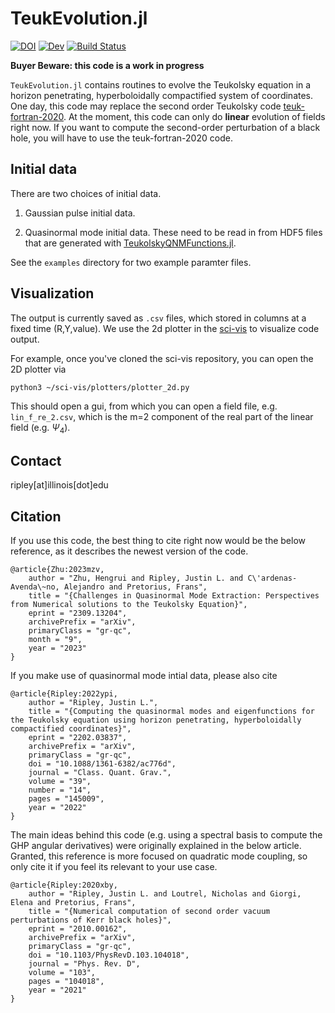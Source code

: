 # TeukEvolution.jl

[![DOI](https://zenodo.org/badge/456469676.svg)](https://zenodo.org/badge/latestdoi/456469676)
[![Dev](https://img.shields.io/badge/docs-dev-blue.svg)](https://JLRipley314.github.io/TeukEvolution.jl/dev)
[![Build Status](https://github.com/JLRipley314/TeukEvolution.jl/actions/workflows/CI.yml/badge.svg?branch=main)](https://github.com/JLRipley314/TeukEvolution.jl/actions/workflows/CI.yml?query=branch%3Amain)

**Buyer Beware: this code is a work in progress**

`TeukEvolution.jl` contains routines to evolve the Teukolsky equation in
a horizon penetrating, hyperboloidally compactified system of coordinates.
One day, this code may replace the second order Teukolsky code
[teuk-fortran-2020](https://github.com/JLRipley314/teuk-fortran-2020).
At the moment, this code can only do **linear** evolution of fields
right now. If you want to compute the second-order perturbation of
a black hole, you will have to use the teuk-fortran-2020 code.

## Initial data

There are two choices of initial data.

1. Gaussian pulse initial data.

2. Quasinormal mode initial data. These need to be read in from HDF5 files that
are generated with 
[TeukolskyQNMFunctions.jl](https://github.com/JLRipley314/TeukolskyQNMFunctions.jl). 

See the `examples` directory for two example paramter files.

## Visualization

The output is currently saved as `.csv` files, which stored in columns at
a fixed time (R,Y,value). 
We use the 2d plotter in the [sci-vis](https://github.com/JLRipley314/sci-vis)
to visualize code output.

For example, once you've cloned the sci-vis repository, you can open
the 2D plotter via
```
python3 ~/sci-vis/plotters/plotter_2d.py
```
This should open a gui, from which you can open a field file, e.g.
`lin_f_re_2.csv`, which is the m=2 component of the real part of the
linear field (e.g. $\Psi_4$).

## Contact

ripley[at]illinois[dot]edu

## Citation 

If you use this code, the best thing to cite right now would be the below reference, as it describes the newest version of the code.
```
@article{Zhu:2023mzv,
    author = "Zhu, Hengrui and Ripley, Justin L. and C\'ardenas-Avenda\~no, Alejandro and Pretorius, Frans",
    title = "{Challenges in Quasinormal Mode Extraction: Perspectives from Numerical solutions to the Teukolsky Equation}",
    eprint = "2309.13204",
    archivePrefix = "arXiv",
    primaryClass = "gr-qc",
    month = "9",
    year = "2023"
}
```

If you make use of quasinormal mode intial data, please also cite
```
@article{Ripley:2022ypi,
    author = "Ripley, Justin L.",
    title = "{Computing the quasinormal modes and eigenfunctions for the Teukolsky equation using horizon penetrating, hyperboloidally compactified coordinates}",
    eprint = "2202.03837",
    archivePrefix = "arXiv",
    primaryClass = "gr-qc",
    doi = "10.1088/1361-6382/ac776d",
    journal = "Class. Quant. Grav.",
    volume = "39",
    number = "14",
    pages = "145009",
    year = "2022"
}
```

The main ideas behind this code (e.g. using a spectral basis to compute the GHP angular derivatives) were originally explained in the below article.
Granted, this reference is more focused on quadratic mode coupling, so only cite it if you feel its relevant to your use case. 
```
@article{Ripley:2020xby,
    author = "Ripley, Justin L. and Loutrel, Nicholas and Giorgi, Elena and Pretorius, Frans",
    title = "{Numerical computation of second order vacuum perturbations of Kerr black holes}",
    eprint = "2010.00162",
    archivePrefix = "arXiv",
    primaryClass = "gr-qc",
    doi = "10.1103/PhysRevD.103.104018",
    journal = "Phys. Rev. D",
    volume = "103",
    pages = "104018",
    year = "2021"
}
```

